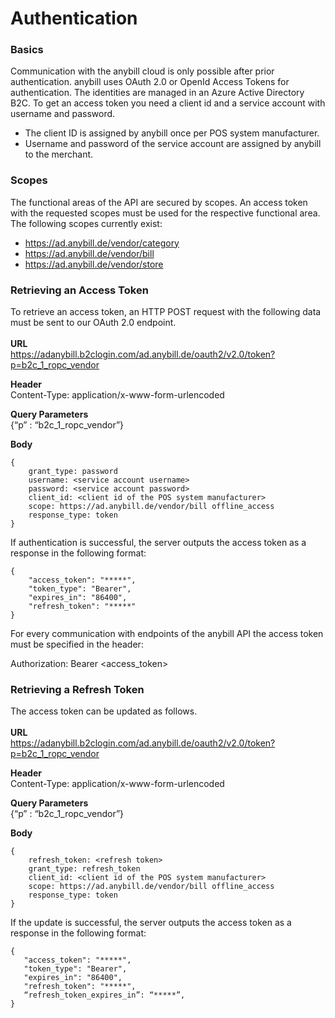 # Authentication

###	Basics
Communication with the anybill cloud is only possible after prior authentication. 
anybill uses OAuth 2.0 or OpenId Access Tokens for authentication. The identities
are managed in an Azure Active Directory B2C.
To get an access token you need a client id and a service account with username and password.

- The client ID is assigned by anybill once per POS system manufacturer.
- Username and password of the service account are assigned by anybill to the merchant.

### Scopes
The functional areas of the API are secured by scopes. An access token with the
requested scopes must be used for the respective functional area. The following
scopes currently exist:
- https://ad.anybill.de/vendor/category 
- https://ad.anybill.de/vendor/bill
- https://ad.anybill.de/vendor/store

### Retrieving an Access Token
To retrieve an access token, an HTTP POST request with the following data must be
sent to our OAuth 2.0 endpoint.
<br><br>
**URL**<br>
https://adanybill.b2clogin.com/ad.anybill.de/oauth2/v2.0/token?p=b2c_1_ropc_vendor

**Header**<br>
Content-Type: application/x-www-form-urlencoded

**Query Parameters**<br>
{“p” : “b2c_1_ropc_vendor”}

**Body**
```
{
    grant_type: password
    username: <service account username>
    password: <service account password>
    client_id: <client id of the POS system manufacturer>
    scope: https://ad.anybill.de/vendor/bill offline_access
    response_type: token
}
```
 
If authentication is successful, the server outputs the access token as a response
in the following format:
```
{
    "access_token": "*****",
    "token_type": "Bearer",
    "expires_in": "86400",
    "refresh_token": "*****"
}
```

For every communication with endpoints of the anybill API the access token must be
specified in the header:

Authorization: Bearer <access_token>

### Retrieving a Refresh Token
The access token can be updated as follows.
<br><br>
**URL**<br>
https://adanybill.b2clogin.com/ad.anybill.de/oauth2/v2.0/token?p=b2c_1_ropc_vendor

**Header**<br>
Content-Type: application/x-www-form-urlencoded

**Query Parameters**<br>
{“p” : “b2c_1_ropc_vendor”}

**Body**
 ```
 {
     refresh_token: <refresh token>
     grant_type: refresh_token
     client_id: <client id of the POS system manufacturer>
     scope: https://ad.anybill.de/vendor/bill offline_access
     response_type: token 
 }
 ```

If the update is successful, the server outputs the access token as a response in the
following format:
 ```
{
    "access_token": "*****",
    "token_type": "Bearer",
    "expires_in": "86400",
    "refresh_token": "*****",
    “refresh_token_expires_in”: “*****”,
}
 ```
